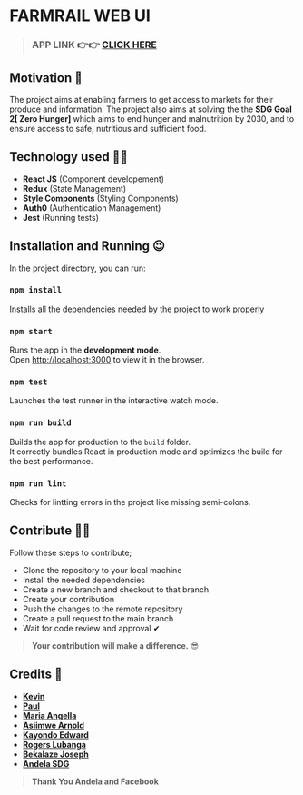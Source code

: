 # **FARMRAIL WEB UI**
> ### **APP LINK** 👉👉 [**CLICK HERE**](https://farmrail-staging.netlify.app)

## **Motivation** 👻
The project aims at enabling farmers to get access to markets for their produce and information. The project also aims at solving the the **SDG Goal 2[ Zero Hunger]** which aims to end hunger and malnutrition by 2030, and to ensure access to safe, nutritious and sufficient food.

## **Technology used** 🐱‍👤
- **React JS** (Component developement)
- **Redux** (State Management)
- **Style Components** (Styling Components)
- **Auth0** (Authentication Management)
- **Jest** (Running tests)

## **Installation and Running 😉**

In the project directory, you can run:
### `npm install`
Installs all the dependencies needed by the project to work properly

### `npm start`

Runs the app in the **development mode**.<br />
Open [http://localhost:3000](http://localhost:3000) to view it in the browser.

### `npm test`

Launches the test runner in the interactive watch mode.


### `npm run build`

Builds the app for production to the `build` folder.<br />
It correctly bundles React in production mode and optimizes the build for the best performance.

### `npm run lint`
Checks for lintting errors in the project like missing semi-colons.

## **Contribute 🐱‍🏍**
Follow these steps to contribute;
  -  Clone the repository to your local machine
  -  Install the needed dependencies
  -  Create a new branch and checkout to that branch
  -  Create your contribution 
  -  Push the changes to the remote repository
  -  Create a pull request to the main branch
  -  Wait for code review and approval ✔

> **Your contribution will make a difference.** 😎

## **Credits** 🙌
  -  [**Kevin**](https://github.com/kmwamasali) </br> 
  -  [**Paul**](https://github.com/LadPaule) </br>
  -  [**Maria Angella**](https://github.com/MariaAngella) </br>
  -  [**Asiimwe Arnold**](https://github.com/asiimwearnold) </br>
  -  [**Kayondo Edward**](https://github.com/amkayondo) </br>
  -  [**Rogers Lubanga**](https://github.com/swimking) </br>
  -  [**Bekalaze Joseph**](https://github.com/bekeplar) </br>
  -  [**Andela SDG**](https://github.com/BuildForSDG) </br>

> **Thank You Andela and Facebook**


